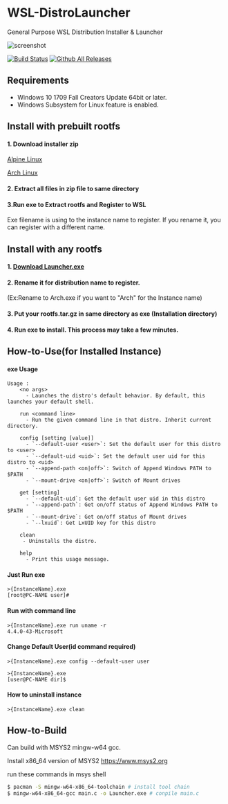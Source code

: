 # WSL-DistroLauncher
General Purpose WSL Distribution Installer & Launcher


![screenshot](https://raw.githubusercontent.com/wiki/yuk7/WSL-DistroLauncher/img/Arch_Alpine_Ubuntu.png)

[![Build Status](https://img.shields.io/travis/yuk7/WSL-DistroLauncher.svg?branch=master&style=flat-square)](https://travis-ci.org/yuk7/WSL-DistroLauncher)
[![Github All Releases](https://img.shields.io/github/downloads/yuk7/WSL-DistroLauncher/total.svg?style=flat-square)](https://github.com/yuk7/WSL-DistroLauncher/releases/latest)



## Requirements
* Windows 10 1709 Fall Creators Update 64bit or later.
* Windows Subsystem for Linux feature is enabled.

## Install with prebuilt rootfs
#### 1. Download installer zip
[Alpine Linux](https://github.com/yuk7/AlpineWSL)

[Arch Linux](https://github.com/yuk7/ArchWSL)

#### 2. Extract all files in zip file to same directory

#### 3.Run exe to Extract rootfs and Register to WSL
Exe filename is using to the instance name to register.
If you rename it, you can register with a different name.


## Install with any rootfs
#### 1. [Download Launcher.exe](https://github.com/yuk7/WSL-DistroLauncher/releases/latest)
#### 2. Rename it for distribution name to register.
(Ex:Rename to Arch.exe if you want to "Arch" for the Instance name)
#### 3. Put your rootfs.tar.gz in same directory as exe (Installation directory)
#### 4. Run exe to install. This process may take a few minutes.


## How-to-Use(for Installed Instance)
#### exe Usage
```dos
Usage :
    <no args>
      - Launches the distro's default behavior. By default, this launches your default shell.

    run <command line>
      - Run the given command line in that distro. Inherit current directory.

    config [setting [value]]
      - `--default-user <user>`: Set the default user for this distro to <user>
      - `--default-uid <uid>`: Set the default user uid for this distro to <uid>
      - `--append-path <on|off>`: Switch of Append Windows PATH to $PATH
      - `--mount-drive <on|off>`: Switch of Mount drives

    get [setting]
      - `--default-uid`: Get the default user uid in this distro
      - `--append-path`: Get on/off status of Append Windows PATH to $PATH
      - `--mount-drive`: Get on/off status of Mount drives
      - `--lxuid`: Get LxUID key for this distro

    clean
     - Uninstalls the distro.

    help
      - Print this usage message.
```


#### Just Run exe
```dos
>{InstanceName}.exe
[root@PC-NAME user]#
```

#### Run with command line
```dos
>{InstanceName}.exe run uname -r
4.4.0-43-Microsoft

```

#### Change Default User(id command required)
```dos
>{InstanceName}.exe config --default-user user

>{InstanceName}.exe
[user@PC-NAME dir]$
```


#### How to uninstall instance
```dos
>{InstanceName}.exe clean

```

## How-to-Build
Can build with MSYS2 mingw-w64 gcc.

Install x86_64 version of MSYS2
https://www.msys2.org

run these commands in msys shell
```bash
$ pacman -S mingw-w64-x86_64-toolchain # install tool chain
$ mingw-w64-x86_64-gcc main.c -o Launcher.exe # conpile main.c
```
